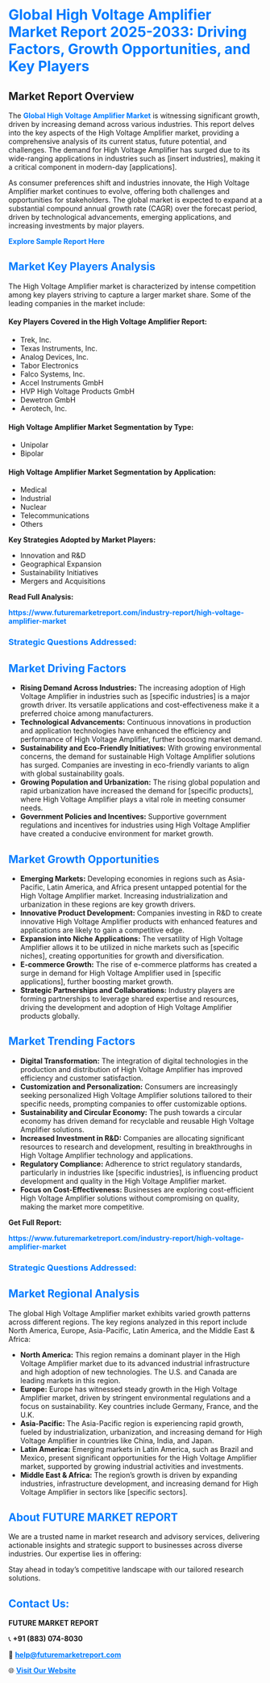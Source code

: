 <h1 style="color: #007BFF;">Global High Voltage Amplifier Market Report 2025-2033: Driving Factors, Growth Opportunities, and Key Players</h1>

<section id="overview">
<h2>Market Report Overview</h2>
<p>The <a href="https://www.futuremarketreport.com/industry-report/high-voltage-amplifier-market" style="color: #007BFF; text-decoration: none;"><strong>Global High Voltage Amplifier Market</strong></a> is witnessing significant growth, driven by increasing demand across various industries. This report delves into the key aspects of the High Voltage Amplifier market, providing a comprehensive analysis of its current status, future potential, and challenges. The demand for High Voltage Amplifier has surged due to its wide-ranging applications in industries such as [insert industries], making it a critical component in modern-day [applications].</p>
<p>As consumer preferences shift and industries innovate, the High Voltage Amplifier market continues to evolve, offering both challenges and opportunities for stakeholders. The global market is expected to expand at a substantial compound annual growth rate (CAGR) over the forecast period, driven by technological advancements, emerging applications, and increasing investments by major players.</p>
</section>

<section id="overview">
<p><a href="https://www.futuremarketreport.com/request-sample/reportId=42994" style="color: #007BFF; text-decoration: none;"><strong>Explore Sample Report Here</strong></a></p>
</section>

<section id="key-players">
<h2 style="color: #007BFF;">Market Key Players Analysis</h2>
<p>The High Voltage Amplifier market is characterized by intense competition among key players striving to capture a larger market share. Some of the leading companies in the market include:</p>
<h4>Key Players Covered in the High Voltage Amplifier Report:</h4>
<ul><li>Trek, Inc.</li><li>Texas Instruments, Inc.</li><li>Analog Devices, Inc.</li><li>Tabor Electronics</li><li>Falco Systems, Inc.</li><li>Accel Instruments GmbH</li><li>HVP High Voltage Products GmbH</li><li>Dewetron GmbH</li><li>Aerotech, Inc.</li></ul>
<h4>High Voltage Amplifier Market Segmentation by Type:</h4>
<ul><li>Unipolar</li><li>Bipolar</li></ul>

<h4>High Voltage Amplifier Market Segmentation by Application:</h4>
<ul><li>Medical</li><li>Industrial</li><li>Nuclear</li><li>Telecommunications</li><li>Others</li></ul>
<p><strong>Key Strategies Adopted by Market Players:</strong></p>
<ul>
<li>Innovation and R&D</li>
<li>Geographical Expansion</li>
<li>Sustainability Initiatives</li>
<li>Mergers and Acquisitions</li>
</ul>
</section>

<section>
<p><strong>Read Full Analysis: </strong></p><a href="https://www.futuremarketreport.com/industry-report/high-voltage-amplifier-market" style="color: #007BFF; text-decoration: none;"><strong>https://www.futuremarketreport.com/industry-report/high-voltage-amplifier-market</strong></a>
<h3 style="color: #007BFF;">Strategic Questions Addressed:</h3>
</section>

<section id="driving-factors">
<h2 style="color: #007BFF;">Market Driving Factors</h2>
<ul>
<li><strong>Rising Demand Across Industries:</strong> The increasing adoption of High Voltage Amplifier in industries such as [specific industries] is a major growth driver. Its versatile applications and cost-effectiveness make it a preferred choice among manufacturers.</li>
<li><strong>Technological Advancements:</strong> Continuous innovations in production and application technologies have enhanced the efficiency and performance of High Voltage Amplifier, further boosting market demand.</li>
<li><strong>Sustainability and Eco-Friendly Initiatives:</strong> With growing environmental concerns, the demand for sustainable High Voltage Amplifier solutions has surged. Companies are investing in eco-friendly variants to align with global sustainability goals.</li>
<li><strong>Growing Population and Urbanization:</strong> The rising global population and rapid urbanization have increased the demand for [specific products], where High Voltage Amplifier plays a vital role in meeting consumer needs.</li>
<li><strong>Government Policies and Incentives:</strong> Supportive government regulations and incentives for industries using High Voltage Amplifier have created a conducive environment for market growth.</li>
</ul>
</section>

<section id="growth-opportunities">
<h2 style="color: #007BFF;">Market Growth Opportunities</h2>
<ul>
<li><strong>Emerging Markets:</strong> Developing economies in regions such as Asia-Pacific, Latin America, and Africa present untapped potential for the High Voltage Amplifier market. Increasing industrialization and urbanization in these regions are key growth drivers.</li>
<li><strong>Innovative Product Development:</strong> Companies investing in R&D to create innovative High Voltage Amplifier products with enhanced features and applications are likely to gain a competitive edge.</li>
<li><strong>Expansion into Niche Applications:</strong> The versatility of High Voltage Amplifier allows it to be utilized in niche markets such as [specific niches], creating opportunities for growth and diversification.</li>
<li><strong>E-commerce Growth:</strong> The rise of e-commerce platforms has created a surge in demand for High Voltage Amplifier used in [specific applications], further boosting market growth.</li>
<li><strong>Strategic Partnerships and Collaborations:</strong> Industry players are forming partnerships to leverage shared expertise and resources, driving the development and adoption of High Voltage Amplifier products globally.</li>
</ul>
</section>

<section id="trending-factors">
<h2 style="color: #007BFF;">Market Trending Factors</h2>
<ul>
<li><strong>Digital Transformation:</strong> The integration of digital technologies in the production and distribution of High Voltage Amplifier has improved efficiency and customer satisfaction.</li>
<li><strong>Customization and Personalization:</strong> Consumers are increasingly seeking personalized High Voltage Amplifier solutions tailored to their specific needs, prompting companies to offer customizable options.</li>
<li><strong>Sustainability and Circular Economy:</strong> The push towards a circular economy has driven demand for recyclable and reusable High Voltage Amplifier solutions.</li>
<li><strong>Increased Investment in R&D:</strong> Companies are allocating significant resources to research and development, resulting in breakthroughs in High Voltage Amplifier technology and applications.</li>
<li><strong>Regulatory Compliance:</strong> Adherence to strict regulatory standards, particularly in industries like [specific industries], is influencing product development and quality in the High Voltage Amplifier market.</li>
<li><strong>Focus on Cost-Effectiveness:</strong> Businesses are exploring cost-efficient High Voltage Amplifier solutions without compromising on quality, making the market more competitive.</li>
</ul>
</section>

<section>
<p><strong>Get Full Report: </strong></p><a href="https://www.futuremarketreport.com/industry-report/high-voltage-amplifier-market" style="color: #007BFF; text-decoration: none;"><strong>https://www.futuremarketreport.com/industry-report/high-voltage-amplifier-market</strong></a>
<h3 style="color: #007BFF;">Strategic Questions Addressed:</h3>
</section>


<section id="regional-analysis">
<h2 style="color: #007BFF;">Market Regional Analysis</h2>
<p>The global High Voltage Amplifier market exhibits varied growth patterns across different regions. The key regions analyzed in this report include North America, Europe, Asia-Pacific, Latin America, and the Middle East & Africa:</p>
<ul>
<li><strong>North America:</strong> This region remains a dominant player in the High Voltage Amplifier market due to its advanced industrial infrastructure and high adoption of new technologies. The U.S. and Canada are leading markets in this region.</li>
<li><strong>Europe:</strong> Europe has witnessed steady growth in the High Voltage Amplifier market, driven by stringent environmental regulations and a focus on sustainability. Key countries include Germany, France, and the U.K.</li>
<li><strong>Asia-Pacific:</strong> The Asia-Pacific region is experiencing rapid growth, fueled by industrialization, urbanization, and increasing demand for High Voltage Amplifier in countries like China, India, and Japan.</li>
<li><strong>Latin America:</strong> Emerging markets in Latin America, such as Brazil and Mexico, present significant opportunities for the High Voltage Amplifier market, supported by growing industrial activities and investments.</li>
<li><strong>Middle East & Africa:</strong> The region’s growth is driven by expanding industries, infrastructure development, and increasing demand for High Voltage Amplifier in sectors like [specific sectors].</li>
</ul>
</section>

<footer>
<h2 style="color: #007BFF;">About FUTURE MARKET REPORT</h2>
<p>We are a trusted name in market research and advisory services, delivering actionable insights and strategic support to businesses across diverse industries. Our expertise lies in offering:</p>

<p>Stay ahead in today’s competitive landscape with our tailored research solutions.</p>

<h2 style="color: #007BFF;">Contact Us:</h2>
<p><strong>FUTURE MARKET REPORT</strong></p>
<p>📞 <strong>+91 (883) 074-8030</strong></p>
<p>📧 <strong><a href="mailto:help@futuremarketreport.com" style="color: #007BFF;">help@futuremarketreport.com</a></strong></p>
<p>🌐 <strong><a href="https://www.futuremarketreport.com/" style="color: #007BFF;">Visit Our Website</a></strong></p>
</footer>